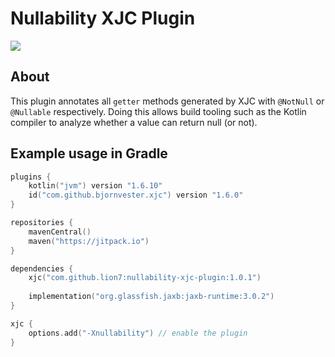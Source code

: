 # Nullability XJC Plugin

[![](https://jitpack.io/v/lion7/nullability-xjc-plugin.svg)](https://jitpack.io/#lion7/nullability-xjc-plugin)

## About

This plugin annotates all `getter` methods generated by XJC with `@NotNull` or `@Nullable` respectively.
Doing this allows build tooling such as the Kotlin compiler to analyze whether a value can return null (or not).

## Example usage in Gradle

```kotlin
plugins {
    kotlin("jvm") version "1.6.10"
    id("com.github.bjornvester.xjc") version "1.6.0"
}

repositories {
    mavenCentral()
    maven("https://jitpack.io")
}

dependencies {
    xjc("com.github.lion7:nullability-xjc-plugin:1.0.1")
    
    implementation("org.glassfish.jaxb:jaxb-runtime:3.0.2")
}

xjc {
    options.add("-Xnullability") // enable the plugin
}
```
